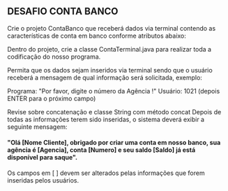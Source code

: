 
## DESAFIO CONTA BANCO

Crie o projeto ContaBanco que receberá dados via terminal contendo as características de conta em banco conforme atributos abaixo:

Dentro do projeto, crie a classe ContaTerminal.java para realizar toda a codificação do nosso programa.

Permita que os dados sejam inseridos via terminal sendo que o usuário receberá a mensagem de qual informação será solicitada, exemplo:

Programa: "Por favor, digite o número da Agência !"
Usuário: 1021 (depois ENTER para o próximo campo)

Revise sobre concatenação e classe String com método concat
Depois de todas as informações terem sido inseridas, o sistema deverá exibir a seguinte mensagem:

#### "Olá [Nome Cliente], obrigado por criar uma conta em nosso banco, sua agência é [Agencia], conta [Numero] e seu saldo [Saldo] já está disponível para saque".

Os campos em [ ] devem ser alterados pelas informações que forem inseridas pelos usuários.